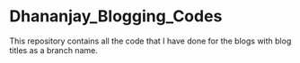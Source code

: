 # Dhananjay_Blogging_Codes
This repository contains all the code that I have done for the blogs with blog titles as a branch name.
